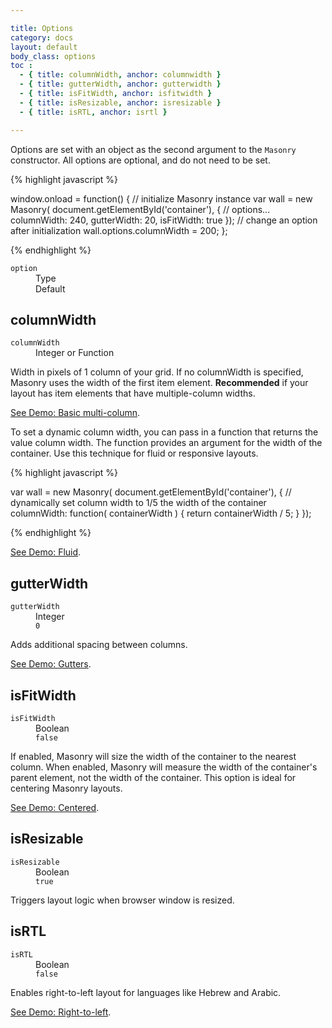 ```yaml
---

title: Options
category: docs
layout: default
body_class: options
toc :
  - { title: columnWidth, anchor: columnwidth }
  - { title: gutterWidth, anchor: gutterwidth }
  - { title: isFitWidth, anchor: isfitwidth }
  - { title: isResizable, anchor: isresizable }
  - { title: isRTL, anchor: isrtl }

---
```


Options are set with an object as the second argument to the `Masonry` constructor. All options are optional, and do not need to be set.

{% highlight javascript %}

window.onload = function() {
  // initialize Masonry instance
  var wall = new Masonry( document.getElementById('container'), {
    // options...
    columnWidth: 240,
    gutterWidth: 20,
    isFitWidth: true
  });
  // change an option after initialization
  wall.options.columnWidth = 200;
};

{% endhighlight %}

<dl class="header clearfix">
  <dt><code>option</code></dt>
  <dd class="option-type">Type</dd>
  <dd class="default">Default</dd>
</dl>

## columnWidth

<dl class="clearfix">
  <dt><code>columnWidth</code></dt>
  <dd class="option-type">Integer or Function</dd>
</dl>

Width in pixels of 1 column of your grid. If no columnWidth is specified, Masonry uses the width of the first item element. **Recommended** if your layout has item elements that have multiple-column widths.

[See Demo: Basic multi-column](../demos/basic-multi-column.html).

To set a dynamic column width, you can pass in a function that returns the value column width. The function provides an argument for the width of the container. Use this technique for fluid or responsive layouts.

{% highlight javascript %}

var wall = new Masonry( document.getElementById('container'), {
  // dynamically set column width to 1/5 the width of the container
  columnWidth: function( containerWidth ) {
    return containerWidth / 5;
  }
});

{% endhighlight %}

[See Demo: Fluid](../demos/fluid.html).

## gutterWidth

<dl class="clearfix">
  <dt><code>gutterWidth</code></dt>
  <dd class="option-type">Integer</dd>
  <dd class="default"><code><span class="mi">0</span></code></dd>
</dl>

Adds additional spacing between columns.

[See Demo: Gutters](../demos/gutters.html).

## isFitWidth

<dl class="clearfix">
  <dt><code>isFitWidth</code></dt>
  <dd class="option-type">Boolean</dd>
  <dd class="default"><code><span class="kc">false</span></code></dd>
</dl>

If enabled, Masonry will size the width of the container to the nearest column. When enabled, Masonry will measure the width of the container's parent element, not the width of the container. This option is ideal for centering Masonry layouts.

[See Demo: Centered](../demos/centered.html).

## isResizable

<dl class="clearfix">
  <dt><code>isResizable</code></dt>
  <dd class="option-type">Boolean</dd>
  <dd class="default"><code><span class="kc">true</span></code></dd>
</dl>

Triggers layout logic when browser window is resized.

## isRTL

<dl class="clearfix">
  <dt><code>isRTL</code></dt>
  <dd class="option-type">Boolean</dd>
  <dd class="default"><code><span class="kc">false</span></code></dd>
</dl>

Enables right-to-left layout for languages like Hebrew and Arabic.

[See Demo: Right-to-left](../demos/right-to-left.html).
